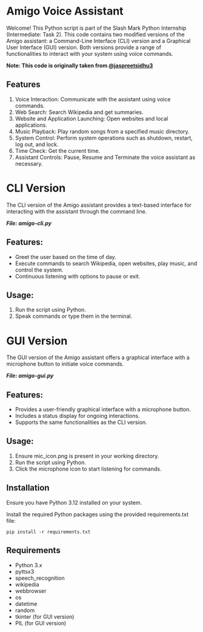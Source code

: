 # Amigo Voice Assistant

Welcome! This Python script is part of the Slash Mark Python Internship (Intermediate: Task 2). This code contains two modified versions of the Amigo assistant: a Command-Line Interface (CLI) version and a Graphical User Interface (GUI) version. Both versions provide a range of functionalities to interact with your system using voice commands.

**Note: This code is originally taken from [@jaspreetsidhu3](https://github.com/jaspreetsidhu3/voice_assistant)**

## Features
1. Voice Interaction: Communicate with the assistant using voice commands.
2. Web Search: Search Wikipedia and get summaries.
3. Website and Application Launching: Open websites and local applications.
4. Music Playback: Play random songs from a specified music directory.
5. System Control: Perform system operations such as shutdown, restart, log out, and lock.
6. Time Check: Get the current time.
7. Assistant Controls: Pause, Resume and Terminate the voice assistant as necessary.

# CLI Version
The CLI version of the Amigo assistant provides a text-based interface for interacting with the assistant through the command line.

_**File: amigo-cli.py**_

## Features:
- Greet the user based on the time of day.
- Execute commands to search Wikipedia, open websites, play music, and control the system.
- Continuous listening with options to pause or exit.

## Usage:
1. Run the script using Python.
2. Speak commands or type them in the terminal.

# GUI Version
The GUI version of the Amigo assistant offers a graphical interface with a microphone button to initiate voice commands.

_**File: amigo-gui.py**_

## Features:
- Provides a user-friendly graphical interface with a microphone button.
- Includes a status display for ongoing interactions.
- Supports the same functionalities as the CLI version.

## Usage:
1. Ensure mic_icon.png is present in your working directory.
2. Run the script using Python.
3. Click the microphone icon to start listening for commands.

## Installation
Ensure you have Python 3.12 installed on your system.

Install the required Python packages using the provided requirements.txt file:
```
pip install -r requirements.txt
```

## Requirements
- Python 3.x
- pyttsx3
- speech_recognition
- wikipedia
- webbrowser
- os
- datetime
- random
- tkinter (for GUI version)
- PIL (for GUI version)
